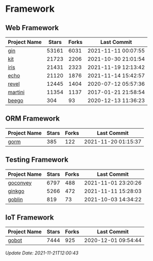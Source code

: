 # Framework

## Web Framework
| Project Name | Stars | Forks | Last Commit |
| ------------ | ----- | ----- | ----------- |
| [gin](https://github.com/gin-gonic/gin) | 53161 | 6031 | 2021-11-11 00:07:55 |
| [kit](https://github.com/go-kit/kit) | 21723 | 2206 | 2021-10-30 21:01:54 |
| [iris](https://github.com/kataras/iris) | 21431 | 2323 | 2021-11-19 12:13:42 |
| [echo](https://github.com/labstack/echo) | 21120 | 1876 | 2021-11-14 15:42:57 |
| [revel](https://github.com/revel/revel) | 12445 | 1404 | 2020-07-12 05:57:36 |
| [martini](https://github.com/go-martini/martini) | 11354 | 1137 | 2017-01-21 21:58:54 |
| [beego](https://github.com/astaxie/beego) | 304 | 93 | 2020-12-13 11:36:23 |

## ORM Framework
| Project Name | Stars | Forks | Last Commit |
| ------------ | ----- | ----- | ----------- |
| [gorm](https://github.com/jinzhu/gorm) | 385 | 122 | 2021-11-20 01:15:37 |

## Testing Framework
| Project Name | Stars | Forks | Last Commit |
| ------------ | ----- | ----- | ----------- |
| [goconvey](https://github.com/smartystreets/goconvey) | 6797 | 488 | 2021-11-01 23:20:26 |
| [ginkgo](https://github.com/onsi/ginkgo) | 5266 | 472 | 2021-11-11 15:28:03 |
| [goblin](https://github.com/franela/goblin) | 819 | 73 | 2021-10-03 14:34:22 |

## IoT Framework
| Project Name | Stars | Forks | Last Commit |
| ------------ | ----- | ----- | ----------- |
| [gobot](https://github.com/hybridgroup/gobot) | 7444 | 925 | 2020-12-01 09:54:44 |

*Update Date: 2021-11-21T12:00:43*